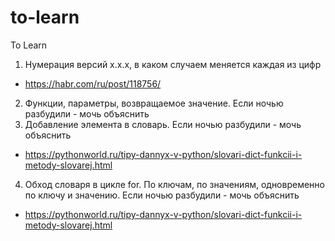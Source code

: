 # to-learn
To Learn

1. Нумерация версий x.x.x, в каком случаем меняется каждая из цифр
  - https://habr.com/ru/post/118756/
2. Функции, параметры, возвращаемое значение. Если ночью разбудили - мочь объяснить
3. Добавление элемента в словарь. Если ночью разбудили - мочь объяснить
  - https://pythonworld.ru/tipy-dannyx-v-python/slovari-dict-funkcii-i-metody-slovarej.html
4. Обход словаря в цикле for. По ключам, по значениям, одновременно по ключу и значению. Если ночью разбудили - мочь объяснить
  - https://pythonworld.ru/tipy-dannyx-v-python/slovari-dict-funkcii-i-metody-slovarej.html
  
